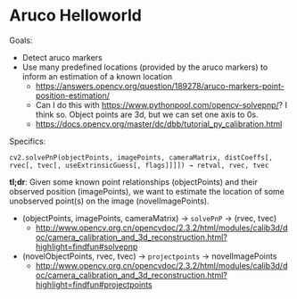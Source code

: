 # Aruco Helloworld

Goals:

- Detect aruco markers
- Use many predefined locations (provided by the aruco markers) to inform an estimation of a known location
    - <https://answers.opencv.org/question/189278/aruco-markers-point-position-estimation/>
    - Can I do this with <https://www.pythonpool.com/opencv-solvepnp/>? I think so. Object points are 3d, but we can set one axis to 0s.
    - <https://docs.opencv.org/master/dc/dbb/tutorial_py_calibration.html>

Specifics:

```
cv2.solvePnP(objectPoints, imagePoints, cameraMatrix, distCoeffs[, rvec[, tvec[, useExtrinsicGuess[, flags]]]]) → retval, rvec, tvec
```

**tl;dr**: Given some known point relationships (objectPoints) and their observed position (imagePoints), we want to estimate the location of some unobserved point(s) on the image (novelImagePoints).

- (objectPoints, imagePoints, cameraMatrix) -> `solvePnP` -> (rvec, tvec)
    - <http://www.opencv.org.cn/opencvdoc/2.3.2/html/modules/calib3d/doc/camera_calibration_and_3d_reconstruction.html?highlight=findfun#solvepnp>
- (novelObjectPoints, rvec, tvec) -> `projectpoints` -> novelImagePoints
    - <http://www.opencv.org.cn/opencvdoc/2.3.2/html/modules/calib3d/doc/camera_calibration_and_3d_reconstruction.html?highlight=findfun#projectpoints>
